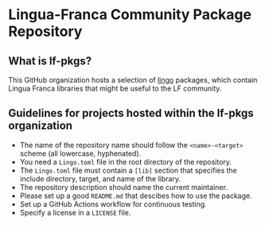 # Lingua-Franca Community Package Repository

## What is lf-pkgs?

This GitHub organization hosts a selection of [lingo](https://github.com/lf-lang/lingo) packages, which contain Lingua Franca libraries that might be useful to the LF community.

## Guidelines for projects hosted within the lf-pkgs organization

- The name of the repository name should follow the `<name>-<target>` scheme (all lowercase, hyphenated).
- You need a `Lingo.toml` file in the root directory of the repository.
- The `Lingo.toml` file must contain a `[lib]` section that specifies the include directory, target, and name of the library.
- The repository description should name the current maintainer.
- Please set up a good `README.md` that descibes how to use the package.
- Set up a GitHub Actions workflow for continuous testing.
- Specify a license in a `LICENSE` file.

